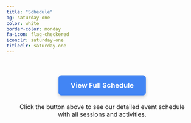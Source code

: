 ```yaml
---
title: "Schedule"
bg: saturday-one
color: white
border-color: monday
fa-icon: flag-checkered
iconclr: saturday-one
titleclr: saturday-one
---
```


<div class="schedule-container" style="display: flex; flex-direction: column; align-items: center; justify-content: center; padding: 40px 20px; text-align: center;">
  <a href="https://sites.google.com/view/mrsxmrathon2025/schedule?authuser=0" target="_blank" style="display: inline-block; background-color: #4285F4; color: white; font-size: 18px; font-weight: bold; text-align: center; text-decoration: none; padding: 16px 32px; border-radius: 8px; box-shadow: 0 4px 8px rgba(0,0,0,0.2); transition: all 0.3s ease;">View Full Schedule</a>
  <p style="margin-top: 20px; font-size: 16px; max-width: 600px;">Click the button above to see our detailed event schedule with all sessions and activities.</p>
</div>

